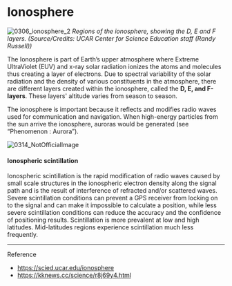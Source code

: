 # Ionosphere

![0306_ionosphere_2](./static/0306_ionosphere_2.jpg)
*Regions of the ionosphere, showing the D, E and F layers. (Source/Credits: UCAR Center for Science Education staff (Randy Russell))*

The Ionosphere is part of Earth’s upper atmosphere where Extreme UltraViolet (EUV) and x-ray solar radiation ionizes the atoms and molecules thus creating a layer of electrons. Due to spectral variability of the solar radiation and the density of various constituents in the atmosphere, there are different layers created within the ionosphere, called the **D, E, and F-layers**. These layers' altitude varies from season to season. 

The ionosphere is important because it reflects and modifies radio waves used for communication and navigation. When high-energy particles from the sun arrive the ionosphere, auroras would be generated (see “Phenomenon : Aurora”).

![0314_NotOfficialImage](./static/0314_NotOfficialImage.png)

#### Ionospheric scintillation

Ionospheric scintillation is the rapid modification of radio waves caused by small scale structures in the ionospheric electron density along the signal path and is the result of interference of refracted and/or scattered waves. Severe scintillation conditions can prevent a GPS receiver from locking on to the signal and can make it impossible to calculate a position, while less severe scintillation conditions can reduce the accuracy and the confidence of positioning results. Scintillation is more prevalent at low and high latitudes. Mid-latitudes regions experience scintillation much less frequently.

---

Reference

- https://scied.ucar.edu/ionosphere
- https://kknews.cc/science/r8j69y4.html

